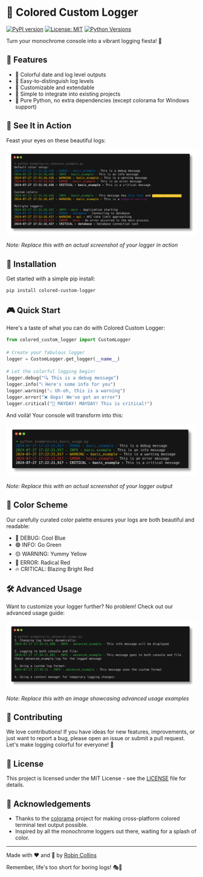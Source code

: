# 🌈 Colored Custom Logger

[![PyPI version](https://badge.fury.io/py/colored-custom-logger.svg)](https://badge.fury.io/py/colored-custom-logger)
[![License: MIT](https://img.shields.io/badge/License-MIT-yellow.svg)](https://opensource.org/licenses/MIT)
[![Python Versions](https://img.shields.io/pypi/pyversions/colored-custom-logger.svg)](https://pypi.org/project/colored-custom-logger/)

Turn your monochrome console into a vibrant logging fiesta! 🎉

## 🌟 Features

- 🎨 Colorful date and log level outputs
- 🚦 Easy-to-distinguish log levels
- 🔧 Customizable and extendable
- 🚀 Simple to integrate into existing projects
- 🐍 Pure Python, no extra dependencies (except colorama for Windows support)

## 📸 See It in Action

Feast your eyes on these beautiful logs:

![Colored Logger Demo](docs/images/showcase_example.png)

*Note: Replace this with an actual screenshot of your logger in action*

## 🚀 Installation

Get started with a simple pip install:

```bash
pip install colored-custom-logger
```

## 🎮 Quick Start

Here's a taste of what you can do with Colored Custom Logger:

```python
from colored_custom_logger import CustomLogger

# Create your fabulous logger
logger = CustomLogger.get_logger(__name__)

# Let the colorful logging begin!
logger.debug("🔍 This is a debug message")
logger.info("ℹ️ Here's some info for you")
logger.warning("⚠️ Uh-oh, this is a warning")
logger.error("❌ Oops! We've got an error")
logger.critical("🚨 MAYDAY! MAYDAY! This is critical!")
```

And voilà! Your console will transform into this:

![Logger Output](docs/images/basic_usage.png)

*Note: Replace this with an actual screenshot of your logger output*

## 🌈 Color Scheme

Our carefully curated color palette ensures your logs are both beautiful and readable:

- 🔵 DEBUG: Cool Blue
- 🟢 INFO: Go Green
- 🟡 WARNING: Yummy Yellow
- 🔴 ERROR: Radical Red
- 🔥 CRITICAL: Blazing Bright Red

## 🛠️ Advanced Usage

Want to customize your logger further? No problem! Check out our advanced usage guide:

![Advanced Usage](docs/images/advanced_usage.png)

*Note: Replace this with an image showcasing advanced usage examples*

## 🤝 Contributing

We love contributions! If you have ideas for new features, improvements, or just want to report a bug, please open an issue or submit a pull request. Let's make logging colorful for everyone! 🌈

## 📜 License

This project is licensed under the MIT License - see the [LICENSE](LICENSE) file for details.

## 🙏 Acknowledgements

- Thanks to the [colorama](https://pypi.org/project/colorama/) project for making cross-platform colored terminal text output possible.
- Inspired by all the monochrome loggers out there, waiting for a splash of color.

---

Made with ❤️ and 🌈 by [Robin Collins](https://github.com/robin-collins)

Remember, life's too short for boring logs! 🎭🎨